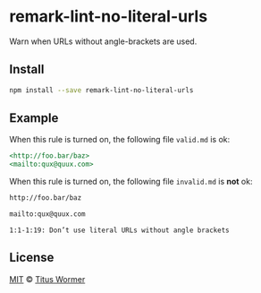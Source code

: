 <!--This file is generated-->

# remark-lint-no-literal-urls

Warn when URLs without angle-brackets are used.

## Install

```sh
npm install --save remark-lint-no-literal-urls
```

## Example

When this rule is turned on, the following file
`valid.md` is ok:

```markdown
<http://foo.bar/baz>
<mailto:qux@quux.com>
```

When this rule is turned on, the following file
`invalid.md` is **not** ok:

```markdown
http://foo.bar/baz

mailto:qux@quux.com
```

```text
1:1-1:19: Don’t use literal URLs without angle brackets
```

## License

[MIT](https://github.com/wooorm/remark-lint/blob/master/LICENSE) © [Titus Wormer](http://wooorm.com)
